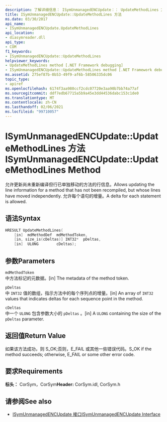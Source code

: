 ```yaml
---
description: 了解详细信息： ISymUnmanagedENCUpdate：： UpdateMethodLines 方法
title: ISymUnmanagedENCUpdate::UpdateMethodLines 方法
ms.date: 03/30/2017
api_name:
- ISymUnmanagedENCUpdate.UpdateMethodLines
api_location:
- diasymreader.dll
api_type:
- COM
f1_keywords:
- ISymUnmanagedENCUpdate::UpdateMethodLines
helpviewer_keywords:
- UpdateMethodLines method [.NET Framework debugging]
- ISymUnmanagedENCUpdate::UpdateMethodLines method [.NET Framework debugging]
ms.assetid: 275ef87b-0b53-49f9-af6b-58506335dc06
topic_type:
- apiref
ms.openlocfilehash: 6174f3aa980ccf2cdc07720e3aa90b7bb74a77af
ms.sourcegitcommit: ddf7edb67715a5b9a45e3dd44536dabc153c1de0
ms.translationtype: MT
ms.contentlocale: zh-CN
ms.lasthandoff: 02/06/2021
ms.locfileid: "99710057"
---
```

# <a name="isymunmanagedencupdateupdatemethodlines-method"></a><span data-ttu-id="ac334-103">ISymUnmanagedENCUpdate::UpdateMethodLines 方法</span><span class="sxs-lookup"><span data-stu-id="ac334-103">ISymUnmanagedENCUpdate::UpdateMethodLines Method</span></span>

<span data-ttu-id="ac334-104">允许更新尚未重新编译但行已单独移动的方法的行信息。</span><span class="sxs-lookup"><span data-stu-id="ac334-104">Allows updating the line information for a method that has not been recompiled, but whose lines have moved independently.</span></span> <span data-ttu-id="ac334-105">允许每个语句的增量。</span><span class="sxs-lookup"><span data-stu-id="ac334-105">A delta for each statement is allowed.</span></span>  
  
## <a name="syntax"></a><span data-ttu-id="ac334-106">语法</span><span class="sxs-lookup"><span data-stu-id="ac334-106">Syntax</span></span>  
  
```cpp  
HRESULT UpdateMethodLines(  
    [in]  mdMethodDef  mdMethodToken,  
    [in, size_is(cDeltas)] INT32*  pDeltas,  
    [in]  ULONG        cDeltas);  
```  
  
## <a name="parameters"></a><span data-ttu-id="ac334-107">参数</span><span class="sxs-lookup"><span data-stu-id="ac334-107">Parameters</span></span>  

 `mdMethodToken`  
 <span data-ttu-id="ac334-108">中方法标记的元数据。</span><span class="sxs-lookup"><span data-stu-id="ac334-108">[in] The metadata of the method token.</span></span>  
  
 `pDeltas`  
 <span data-ttu-id="ac334-109">中 `INT32` 值的数组，指示方法中的每个序列点的增量。</span><span class="sxs-lookup"><span data-stu-id="ac334-109">[in] An array of `INT32` values that indicates deltas for each sequence point in the method.</span></span>  
  
 `cDeltas`  
 <span data-ttu-id="ac334-110">中一个 `ULONG` 包含参数大小的 `pDeltas` 。</span><span class="sxs-lookup"><span data-stu-id="ac334-110">[in] A `ULONG` containing the size of the `pDeltas` parameter.</span></span>  
  
## <a name="return-value"></a><span data-ttu-id="ac334-111">返回值</span><span class="sxs-lookup"><span data-stu-id="ac334-111">Return Value</span></span>  

 <span data-ttu-id="ac334-112">如果该方法成功，则 S_OK;否则，E_FAIL 或其他一些错误代码。</span><span class="sxs-lookup"><span data-stu-id="ac334-112">S_OK if the method succeeds; otherwise, E_FAIL or some other error code.</span></span>  
  
## <a name="requirements"></a><span data-ttu-id="ac334-113">要求</span><span class="sxs-lookup"><span data-stu-id="ac334-113">Requirements</span></span>  

 <span data-ttu-id="ac334-114">**标头：** CorSym，CorSym</span><span class="sxs-lookup"><span data-stu-id="ac334-114">**Header:** CorSym.idl, CorSym.h</span></span>  
  
## <a name="see-also"></a><span data-ttu-id="ac334-115">请参阅</span><span class="sxs-lookup"><span data-stu-id="ac334-115">See also</span></span>

- [<span data-ttu-id="ac334-116">ISymUnmanagedENCUpdate 接口</span><span class="sxs-lookup"><span data-stu-id="ac334-116">ISymUnmanagedENCUpdate Interface</span></span>](isymunmanagedencupdate-interface.md)
